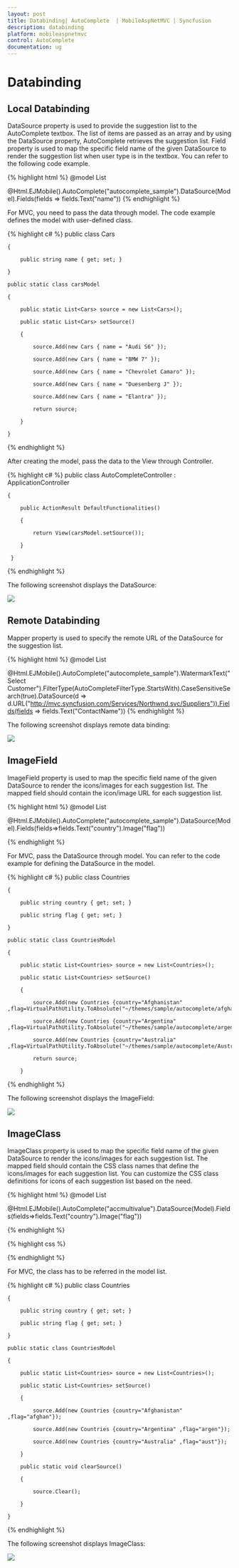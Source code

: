 ```yaml
---
layout: post
title: Databinding| AutoComplete  | MobileAspNetMVC | Syncfusion
description: databinding
platform: mobileaspnetmvc
control: AutoComplete 
documentation: ug
---
```


# Databinding

## Local Databinding

DataSource property is used to provide the suggestion list to the AutoComplete textbox. The list of items are passed as an array and by using the DataSource property, AutoComplete retrieves the suggestion list. Field property is used to map the specific field name of the given DataSource to render the suggestion list when user type is in the textbox. You can refer to the following code example.


{% highlight html %}
@model List<Cars>

@Html.EJMobile().AutoComplete("autocomplete_sample").DataSource(Model).Fields(fields => fields.Text("name"))
{% endhighlight %}


For MVC, you need to pass the data through model. The code example defines the model with user-defined class.


{% highlight c# %}
  public class Cars

    {

        public string name { get; set; }

    }

    public static class carsModel  

    {

        public static List<Cars> source = new List<Cars>();

        public static List<Cars> setSource()

        {

            source.Add(new Cars { name = "Audi S6" });

            source.Add(new Cars { name = "BMW 7" });

            source.Add(new Cars { name = "Chevrolet Camaro" });

            source.Add(new Cars { name = "Duesenberg J" });

            source.Add(new Cars { name = "Elantra" });

            return source;

        }

    }
{% endhighlight %}


After creating the model, pass the data to the View through Controller.


{% highlight c# %}
public class AutoCompleteController : ApplicationController

    {       

        public ActionResult DefaultFunctionalities()

        {

            return View(carsModel.setSource());

        }

     }
{% endhighlight %}



The following screenshot displays the DataSource:

![](Databinding_images/Databinding_img1.png)



## Remote Databinding

Mapper property is used to specify the remote URL of the DataSource for the suggestion list. 


{% highlight html %}
@model List<Cars>

@Html.EJMobile().AutoComplete("autocomplete_sample").WatermarkText("Select Customer").FilterType(AutoCompleteFilterType.StartsWith).CaseSensitiveSearch(true).DataSource(d => d.URL("http://mvc.syncfusion.com/Services/Northwnd.svc/Suppliers")).Fields(fields => fields.Text("ContactName"))
{% endhighlight %}


The following screenshot displays remote data binding:

![](Databinding_images/Databinding_img2.png)



## ImageField

ImageField property is used to map the specific field name of the given DataSource to render the icons/images for each suggestion list. The mapped field should contain the icon/image URL for each suggestion list.


{% highlight html %}
@model List<Countries>

@Html.EJMobile().AutoComplete("autocomplete_sample").DataSource(Model).Fields(fields=>fields.Text("country").Image("flag"))

{% endhighlight %}


For MVC, pass the DataSource through model. You can refer to the code example for defining the DataSource in the model.

{% highlight c# %}
public class Countries

    {

        public string country { get; set; }

        public string flag { get; set; }

    }

    public static class CountriesModel

    {

        public static List<Countries> source = new List<Countries>();

        public static List<Countries> setSource()

        {

            source.Add(new Countries {country="Afghanistan" ,flag=VirtualPathUtility.ToAbsolute("~/themes/sample/autocomplete/afghanistan.png")});

            source.Add(new Countries {country="Argentina" ,flag=VirtualPathUtility.ToAbsolute("~/themes/sample/autocomplete/argentina.png")});

            source.Add(new Countries {country="Australia" ,flag=VirtualPathUtility.ToAbsolute("~/themes/sample/autocomplete/Australia.png")}); 

            return source;

        }
{% endhighlight %}


The following screenshot displays the ImageField:

![](Databinding_images/Databinding_img3.png)


## ImageClass

ImageClass property is used to map the specific field name of the given DataSource to render the icons/images for each suggestion list. The mapped field should contain the CSS class names that define the icons/images for each suggestion list. You can customize the CSS class definitions for icons of each suggestion list based on the need.


{% highlight html %}
@model List<Countries>

@Html.EJMobile().AutoComplete("accmultivalue").DataSource(Model).Fields(fields=>fields.Text("country").Image("flag"))

{% endhighlight %}



{% highlight css %}




<style>

        .afghan {

        background-image: url("../themes/sample/autocomplete/afghanistan.png");

        background-position: center center;

        background-size: 30px 30px;

        }

        .argen {

        background-image: url("../themes/sample/autocomplete/argentina.png");

        background-position: center center;

       background-size: 30px 30px;

        }

        .aust {

        background-image: url("../themes/sample/autocomplete/australia.png") ;

        background-position: center center;

        background-size: 30px 30px;

        }

    </style>
{% endhighlight %}



For MVC, the class has to be referred in the model list.


{% highlight c# %}
    public class Countries

    {

        public string country { get; set; }

        public string flag { get; set; }

    }

    public static class CountriesModel

    {

        public static List<Countries> source = new List<Countries>();

        public static List<Countries> setSource()

        {

            source.Add(new Countries {country="Afghanistan" ,flag="afghan"});

            source.Add(new Countries {country="Argentina" ,flag="argen"});

            source.Add(new Countries {country="Australia" ,flag="aust"});

        }

        public static void clearSource()

        {

            source.Clear();

        }

    }
{% endhighlight %}


The following screenshot displays ImageClass:

![](Databinding_images/Databinding_img4.png)



